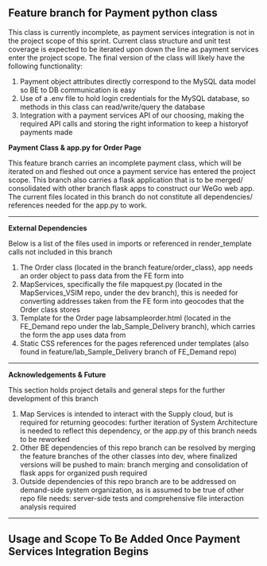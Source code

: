 ## Feature branch for Payment python class

This class is currently incomplete, as payment services integration is not in the project scope of this sprint.
Current class structure and unit test coverage is expected to be iterated upon down the line as payment services enter the project scope.
The final version of the class will likely have the following functionality:
1. Payment object attributes directly correspond to the MySQL data model so BE to DB communication is easy
2. Use of a .env file to hold login credentials for the MySQL database, so methods in this class can read/write/query the database
3. Integration with a payment services API of our choosing, making the required API calls and storing the right information to keep a historyof payments made 

**Payment Class & app.py for Order Page**

This feature branch carries an incomplete payment class, which will be iterated on and fleshed out once a payment service has entered the project scope.
This branch also carries a flask application that is to be merged/ consolidated with other branch flask apps to construct our WeGo web app.
The current files located in this branch do not constitute all dependencies/ references needed for the app.py to work.

---

**External Dependencies**

Below is a list of the files used in imports or referenced in render_template calls not included in this branch

1. The Order class (located in the branch feature/order_class), app needs an order object to pass data from the FE form into
2. MapServices, specifically the file mapquest.py (located in the MapServices_VSIM repo, under the dev branch), this is needed for converting addresses taken from the FE form into geocodes that the Order class stores
3. Template for the Order page labsampleorder.html (located in the FE_Demand repo under the lab_Sample_Delivery branch), which carries the form the app uses data from
4. Static CSS references for the pages referenced under templates (also found in feature/lab_Sample_Delivery branch of FE_Demand repo)

---

**Acknowledgements & Future**

This section holds project details and general steps for the further development of this branch

1. Map Services is intended to interact with the Supply cloud, but is required for returning geocodes: further iteration of System Architecture is needed to reflect this dependency, or the app.py of this branch needs to be reworked
2. Other BE dependencies of this repo branch can be resolved by merging the feature branches of the other classes into dev, where finalized versions will be pushed to main: branch merging and consolidation of flask apps for organized push required
3. Outside dependencies of this repo branch are to be addressed on demand-side system organization, as is assumed to be true of other repo file needs: server-side tests and comprehensive file interaction analysis required

---

## Usage and Scope To Be Added Once Payment Services Integration Begins